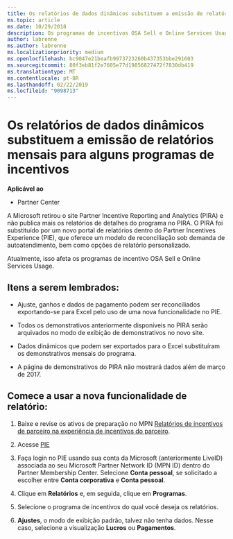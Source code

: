 ```yaml
---
title: Os relatórios de dados dinâmicos substituem a emissão de relatórios mensais para alguns programas de incentivos | Partner Center
ms.topic: article
ms.date: 10/29/2018
description: Os programas de incentivos OSA Sell e Online Services Usage agora podem obter relatórios de dados dinâmicos.
author: labrenne
ms.author: labrenne
ms.localizationpriority: medium
ms.openlocfilehash: bc9047e21beafb9973723260b437353bbe291603
ms.sourcegitcommit: 80f3eb81f2e7605e77d19856827472f7830db419
ms.translationtype: MT
ms.contentlocale: pt-BR
ms.lasthandoff: 02/22/2019
ms.locfileid: "9098713"
---
```

# <a name="live-data-reporting-replaces-monthly-reporting-for-some-incentives-programs"></a>Os relatórios de dados dinâmicos substituem a emissão de relatórios mensais para alguns programas de incentivos

**Aplicável ao**

-  Partner Center

A Microsoft retirou o site Partner Incentive Reporting and Analytics (PIRA) e não publica mais os relatórios de detalhes do programa no PIRA. O PIRA foi substituído por um novo portal de relatórios dentro do Partner Incentives Experience (PIE), que oferece um modelo de reconciliação sob demanda de autoatendimento, bem como opções de relatório personalizado. 

Atualmente, isso afeta os programas de incentivo OSA Sell e Online Services Usage.

## <a name="things-to-remember"></a>Itens a serem lembrados: 

- Ajuste, ganhos e dados de pagamento podem ser reconciliados exportando-se para Excel pelo uso de uma nova funcionalidade no PIE.

- Todos os demonstrativos anteriormente disponíveis no PIRA serão arquivados no modo de exibição de demonstrativos no novo site. 

- Dados dinâmicos que podem ser exportados para o Excel substituíram os demonstrativos mensais do programa.

- A página de demonstrativos do PIRA não mostrará dados além de março de 2017.
 
## <a name="start-using-the-new-reporting-functionality"></a>Comece a usar a nova funcionalidade de relatório: 

1. Baixe e revise os ativos de preparação no MPN [Relatórios de incentivos de parceiro na experiência de incentivos do parceiro](https://aka.ms/osareadiness ).

2. Acesse [PIE](https://partnerincentives.microsoft.com/)

3. Faça login no PIE usando sua conta da Microsoft (anteriormente LiveID) associada ao seu Microsoft Partner Network ID (MPN ID) dentro do Partner Membership Center. Selecione **Conta pessoal**, se solicitado a escolher entre **Conta corporativa** e **Conta pessoal**.

4. Clique em **Relatórios** e, em seguida, clique em **Programas**. 

5. Selecione o programa de incentivos do qual você deseja os relatórios. 

6. **Ajustes**, o modo de exibição padrão, talvez não tenha dados.  Nesse caso, selecione a visualização **Lucros** ou **Pagamentos**.


 

 



